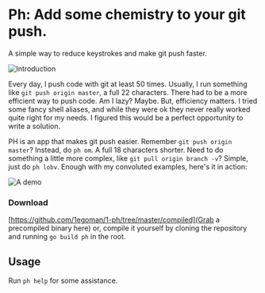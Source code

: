 # Ph: Add some chemistry to your git push.
A simple way to reduce keystrokes and make git push faster.

![Introduction](https://cdn.rawgit.com/weeklyhack/1-ph/master/img/intro.svg)

Every day, I push code with git at least 50 times. Usually, I run something
like `git push origin master`, a full 22 characters. There had to be a more
efficient way to push code. Am I lazy? Maybe. But, efficiency matters.
I tried some fancy shell aliases, and while they
were ok they never really worked quite right for my needs. I figured this
would be a perfect opportunity to write a solution.

PH is an app that makes git push easier. Remember `git push origin master`?
Instead, do `ph om`. A full 18 characters shorter. Need to do something a little
more complex, like `git pull origin branch -v`? Simple, just do `ph
lobv`. Enough with my convoluted examples, here's it in action:

![A demo](http://weeklyhack.github.io/assets/images/posts/ph.gif)

### Download
[https://github.com/1egoman/1-ph/tree/master/compiled](Grab a precompiled binary here)
or, compile it yourself by cloning the repository and running `go build ph` in
the root.

## Usage
Run `ph help` for some assistance.
